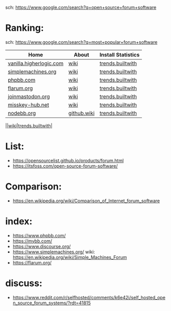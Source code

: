 sch: https://www.google.com/search?q=open+source+forum+software

# Ranking:
sch: https://www.google.com/search?q=most+popular+forum+software

|Home|About|Install Statistics|
|-|-|-|
|[vanilla.higherlogic.com](vanilla.higherlogic.com)|[wiki](https://en.wikipedia.org/wiki/Vanilla_Forums)|[trends.builtwith](https://trends.builtwith.com/cms/Vanilla-Forums)|
|[simplemachines.org](https://www.simplemachines.org/)|[wiki](https://en.wikipedia.org/wiki/Simple_Machines_Forum)|[trends.builtwith](https://trends.builtwith.com/cms/SMF)|
|[phpbb.com](https://www.phpbb.com/)|[wiki](https://en.wikipedia.org/wiki/PhpBB)|[trends.builtwith](https://trends.builtwith.com/cms/phpBB)|
|[flarum.org](https://flarum.org/)|[wiki](https://en.wikipedia.org/wiki/Flarum)|[trends.builtwith](https://trends.builtwith.com/cms/Flarum)|
|[joinmastodon.org](https://joinmastodon.org/)|[wiki](https://en.wikipedia.org/wiki/Mastodon_(social_network))|[trends.builtwith](https://trends.builtwith.com/cms/Mastodon)|
|[misskey-hub.net](https://misskey-hub.net/en/)|[wiki](https://en.wikipedia.org/wiki/Misskey)|[trends.builtwith](https://trends.builtwith.com/cms/Misskey)|
|[nodebb.org](https://nodebb.org/)|[github.wiki](https://github.com/NodeBB/NodeBB/wiki)|[trends.builtwith](https://trends.builtwith.com/cms/NodeBB)|

|[]()|[wiki]()|[trends.builtwith]()|

# List:
- https://opensourcelist.github.io/products/forum.html
- https://itsfoss.com/open-source-forum-software/

# Comparison:
- https://en.wikipedia.org/wiki/Comparison_of_Internet_forum_software

# index:
- https://www.phpbb.com/
- https://mybb.com/
- https://www.discourse.org/
- https://www.simplemachines.org/ wiki: https://en.wikipedia.org/wiki/Simple_Machines_Forum
- https://flarum.org/

# discuss:
- https://www.reddit.com/r/selfhosted/comments/k6e42i/self_hosted_open_source_forum_systems/?rdt=41815
